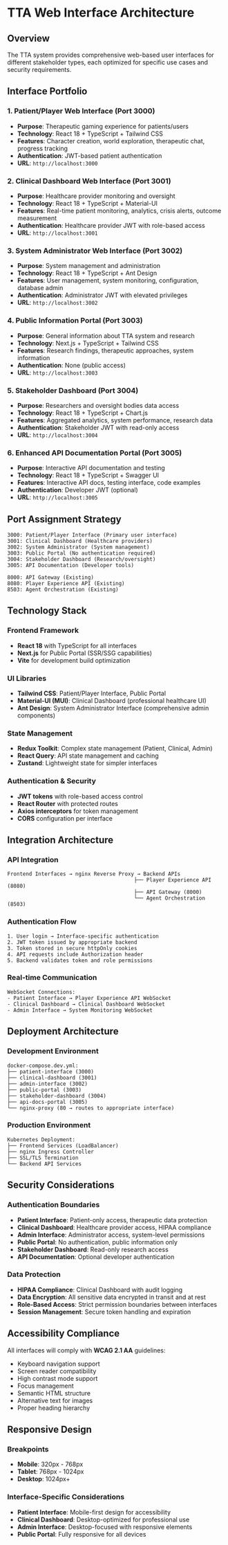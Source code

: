 # TTA Web Interface Architecture

## Overview

The TTA system provides comprehensive web-based user interfaces for different stakeholder types, each optimized for specific use cases and security requirements.

## Interface Portfolio

### 1. Patient/Player Web Interface (Port 3000)
- **Purpose**: Therapeutic gaming experience for patients/users
- **Technology**: React 18 + TypeScript + Tailwind CSS
- **Features**: Character creation, world exploration, therapeutic chat, progress tracking
- **Authentication**: JWT-based patient authentication
- **URL**: `http://localhost:3000`

### 2. Clinical Dashboard Web Interface (Port 3001)
- **Purpose**: Healthcare provider monitoring and oversight
- **Technology**: React 18 + TypeScript + Material-UI
- **Features**: Real-time patient monitoring, analytics, crisis alerts, outcome measurement
- **Authentication**: Healthcare provider JWT with role-based access
- **URL**: `http://localhost:3001`

### 3. System Administrator Web Interface (Port 3002)
- **Purpose**: System management and administration
- **Technology**: React 18 + TypeScript + Ant Design
- **Features**: User management, system monitoring, configuration, database admin
- **Authentication**: Administrator JWT with elevated privileges
- **URL**: `http://localhost:3002`

### 4. Public Information Portal (Port 3003)
- **Purpose**: General information about TTA system and research
- **Technology**: Next.js + TypeScript + Tailwind CSS
- **Features**: Research findings, therapeutic approaches, system information
- **Authentication**: None (public access)
- **URL**: `http://localhost:3003`

### 5. Stakeholder Dashboard (Port 3004)
- **Purpose**: Researchers and oversight bodies data access
- **Technology**: React 18 + TypeScript + Chart.js
- **Features**: Aggregated analytics, system performance, research data
- **Authentication**: Stakeholder JWT with read-only access
- **URL**: `http://localhost:3004`

### 6. Enhanced API Documentation Portal (Port 3005)
- **Purpose**: Interactive API documentation and testing
- **Technology**: React 18 + TypeScript + Swagger UI
- **Features**: Interactive API docs, testing interface, code examples
- **Authentication**: Developer JWT (optional)
- **URL**: `http://localhost:3005`

## Port Assignment Strategy

```
3000: Patient/Player Interface (Primary user interface)
3001: Clinical Dashboard (Healthcare providers)
3002: System Administrator (System management)
3003: Public Portal (No authentication required)
3004: Stakeholder Dashboard (Research/oversight)
3005: API Documentation (Developer tools)

8000: API Gateway (Existing)
8080: Player Experience API (Existing)
8503: Agent Orchestration (Existing)
```

## Technology Stack

### Frontend Framework
- **React 18** with TypeScript for all interfaces
- **Next.js** for Public Portal (SSR/SSG capabilities)
- **Vite** for development build optimization

### UI Libraries
- **Tailwind CSS**: Patient/Player Interface, Public Portal
- **Material-UI (MUI)**: Clinical Dashboard (professional healthcare UI)
- **Ant Design**: System Administrator Interface (comprehensive admin components)

### State Management
- **Redux Toolkit**: Complex state management (Patient, Clinical, Admin)
- **React Query**: API state management and caching
- **Zustand**: Lightweight state for simpler interfaces

### Authentication & Security
- **JWT tokens** with role-based access control
- **React Router** with protected routes
- **Axios interceptors** for token management
- **CORS** configuration per interface

## Integration Architecture

### API Integration
```
Frontend Interfaces → nginx Reverse Proxy → Backend APIs
                                         ├── Player Experience API (8080)
                                         ├── API Gateway (8000)
                                         └── Agent Orchestration (8503)
```

### Authentication Flow
```
1. User login → Interface-specific authentication
2. JWT token issued by appropriate backend
3. Token stored in secure httpOnly cookies
4. API requests include Authorization header
5. Backend validates token and role permissions
```

### Real-time Communication
```
WebSocket Connections:
- Patient Interface → Player Experience API WebSocket
- Clinical Dashboard → Clinical Dashboard WebSocket
- Admin Interface → System Monitoring WebSocket
```

## Deployment Architecture

### Development Environment
```
docker-compose.dev.yml:
├── patient-interface (3000)
├── clinical-dashboard (3001)
├── admin-interface (3002)
├── public-portal (3003)
├── stakeholder-dashboard (3004)
├── api-docs-portal (3005)
└── nginx-proxy (80 → routes to appropriate interface)
```

### Production Environment
```
Kubernetes Deployment:
├── Frontend Services (LoadBalancer)
├── nginx Ingress Controller
├── SSL/TLS Termination
└── Backend API Services
```

## Security Considerations

### Authentication Boundaries
- **Patient Interface**: Patient-only access, therapeutic data protection
- **Clinical Dashboard**: Healthcare provider access, HIPAA compliance
- **Admin Interface**: Administrator access, system-level permissions
- **Public Portal**: No authentication, public information only
- **Stakeholder Dashboard**: Read-only research access
- **API Documentation**: Optional developer authentication

### Data Protection
- **HIPAA Compliance**: Clinical Dashboard with audit logging
- **Data Encryption**: All sensitive data encrypted in transit and at rest
- **Role-Based Access**: Strict permission boundaries between interfaces
- **Session Management**: Secure token handling and expiration

## Accessibility Compliance

All interfaces will comply with **WCAG 2.1 AA** guidelines:
- Keyboard navigation support
- Screen reader compatibility
- High contrast mode support
- Focus management
- Semantic HTML structure
- Alternative text for images
- Proper heading hierarchy

## Responsive Design

### Breakpoints
- **Mobile**: 320px - 768px
- **Tablet**: 768px - 1024px
- **Desktop**: 1024px+

### Interface-Specific Considerations
- **Patient Interface**: Mobile-first design for accessibility
- **Clinical Dashboard**: Desktop-optimized for professional use
- **Admin Interface**: Desktop-focused with responsive elements
- **Public Portal**: Fully responsive for all devices
